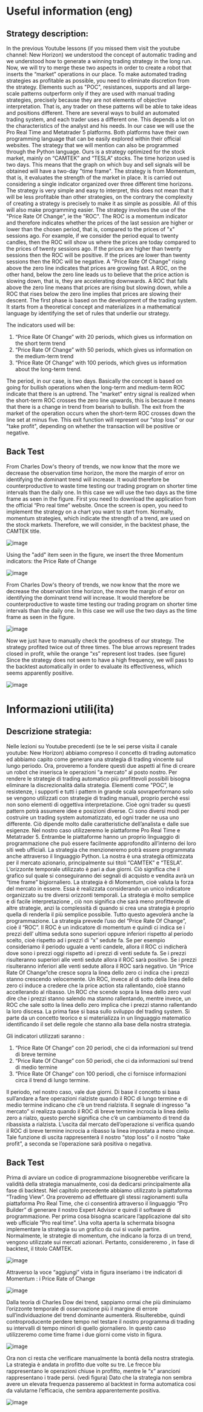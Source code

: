 # Useful information (eng)

## Strategy description:

In the previous Youtube lessons (if you missed them visit the youtube channel: New Horizon) we understood the concept of automatic trading and we understood how to generate a winning trading strategy in the long run. Now, we will try to merge these two aspects in order to create a robot that inserts the “market” operations in our place. To make automated trading strategies as profitable as possible, you need to eliminate discretion from the strategy. Elements such as "POC", resistances, supports and all large-scale patterns outperform only if they are used with manual trading strategies, precisely because they are not elements of objective interpretation. That is, any trader on these patterns will be able to take ideas and positions different.
There are several ways to build an automated trading system, and each trader uses a different one. This depends a lot on the characteristics of the analyst and his needs.
In our case we will use the Pro Real Time and Metatrader 5 platforms. Both platforms have their own programming language that can be easily explored within their official websites.
The strategy that we will mention can also be programmed through the Python language.
Ours is a strategy optimized for the stock market, mainly on “CAMTEK” and “TESLA” stocks. The time horizon used is two days. This means that the graph on which buy and sell signals will be obtained will have a two-day "time frame".
The strategy is from Momentum, that is, it evaluates the strength of the market in place. It is carried out considering a single indicator organized over three different time horizons.
The strategy is very simple and easy to interpret, this does not mean that it will be less profitable than other strategies, on the contrary the complexity of creating a strategy is precisely to make it as simple as possible. All of this will also make programming easier.
The strategy involves the use of the "Price Rate Of Change", ie the "ROC". The ROC is a momentum indicator and therefore indicates whether the prices of the last session are higher or lower than the chosen period, that is, compared to the prices of "x" sessions ago.
For example, if we consider the period equal to twenty candles, then the ROC will show us where the prices are today compared to the prices of twenty sessions ago. If the prices are higher than twenty sessions then the ROC will be positive. If the prices are lower than twenty sessions then the ROC will be negative. A "Price Rate Of Change" rising above the zero line indicates that prices are growing fast. A ROC, on the other hand, below the zero line leads us to believe that the price action is slowing down, that is, they are accelerating downwards.
A ROC that falls above the zero line means that prices are rising but slowing down, while a ROC that rises below the zero line implies that prices are slowing their descent.
The first phase is based on the development of the trading system. It starts from a theoretical concept and materializes in a mathematical language by identifying the set of rules that underlie our strategy.

The indicators used will be:
1) “Price Rate Of Change” with 20 periods, which gives us information on the short term trend
2) “Price Rate Of Change” with 50 periods, which gives us information on the medium-term trend
3) “Price Rate Of Change” with 100 periods, which gives us information about the long-term trend.

The period, in our case, is two days.
Basically the concept is based on going for bullish operations when the long-term and medium-term ROC indicate that there is an uptrend. The "market" entry signal is realized when the short-term ROC crosses the zero line upwards, this is because it means that there is a change in trend from bearish to bullish.
The exit from the market of the operation occurs when the short-term ROC crosses down the line set at minus five. This exit function will represent our "stop loss" or our "take profit", depending on whether the transaction will be positive or negative.

## Back Test

From Charles Dow's theory of trends, we now know that the more we decrease the observation time horizon, the more the margin of error on identifying the dominant trend will increase. It would therefore be counterproductive to waste time testing our trading program on shorter time intervals than the daily one. In this case we will use the two days as the time frame as seen in the figure.
First you need to download the application from the official “Pro real time” website. Once the screen is open, you need to implement the strategy on a chart you want to start from. Normally, momentum strategies, which indicate the strength of a trend, are used on the stock markets. Therefore, we will consider, in the backtest phase, the CAMTEK title.

![image](https://user-images.githubusercontent.com/105428493/192235039-3f2ca3b6-6982-4494-9ea3-207e7f3fc0c9.png)

Using the "add" item seen in the figure, we insert the three Momentum indicators: the Price Rate of Change

![image](https://user-images.githubusercontent.com/105428493/192235614-fd293b80-bcd9-4e9e-9f8d-20a48ddc1d3d.png)

From Charles Dow's theory of trends, we now know that the more we decrease the observation time horizon, the more the margin of error on identifying the dominant trend will increase. It would therefore be counterproductive to waste time testing our trading program on shorter time intervals than the daily one. In this case we will use the two days as the time frame as seen in the figure.

![image](https://user-images.githubusercontent.com/105428493/192236110-1d247d00-622a-4b3c-afd9-cf8e4d9535fd.png)

Now we just have to manually check the goodness of our strategy. The strategy profited twice out of three times. The blue arrows represent trades closed in profit, while the orange “xs” represent lost trades. (see figure) Since the strategy does not seem to have a high frequency, we will pass to the backtest automatically in order to evaluate its effectiveness, which seems apparently positive.

![image](https://user-images.githubusercontent.com/105428493/192236318-124bae92-bdd9-4c4e-a4b6-0d6defdfcca3.png)



# Informazioni utili(ita)

## Descrizione strategia:

Nelle lezioni su Youtube precedenti (se te le sei perse visita il canale youtube: New Horizon) abbiamo compreso il concetto di trading automatico ed abbiamo capito come generare una strategia di trading vincente sul lungo periodo. Ora, proveremo a fondere questi due aspetti al fine di creare un robot che inserisca le operazioni “a mercato” al posto nostro. Per rendere le strategie di trading automatico più profittevoli possibili bisogna eliminare la discrezionalità dalla strategia. Elementi  come "POC”, le resistenze, i supporti e tutti i pattern in grande scala sovraperformano solo se vengono utilizzati con strategie di trading manuali, proprio perché essi non sono elementi di oggettiva interpretazione. Cioè ogni trader su questi pattern potrà assumere idee e posizioni diverse.
Ci sono diversi modi per costruire un trading system automatizzato, ed ogni trader ne usa uno differente. Ciò dipende molto dalle caratteristiche dell’analista e dalle sue esigenze.
Nel nostro caso utilizzeremo le piattaforme Pro Real Time e Metatrader 5. Entrambe le piattaforme hanno un proprio linguaggio di programmazione che può essere facilmente approfondito all’interno dei loro siti web ufficiali. 
La strategia che menzioneremo potrà essere programmata anche attraverso il linguaggio Python.
La nostra è una strategia ottimizzata per il mercato azionario, principalmente sui titoli “CAMTEK” e “TESLA”. L’orizzonte temporale utilizzato è pari a due giorni. Ciò significa che il grafico sul quale si conseguiranno dei segnali di acquisto e vendita avrà un “time frame” bigiornaliero.
La strategia è di Momentum, cioè valuta la forza del mercato in essere. Essa è realizzata considerando un unico indicatore organizzato su tre diversi orizzonti temporali.
La strategia è molto semplice e di facile interpretazione , ciò non significa che sarà meno profittevole di altre strategie, anzi la complessità di quando si crea una strategia è proprio quella di renderla il più semplice possibile. Tutto questo agevolerà anche la programmazione.
La strategia prevede l’uso del “Price Rate Of Change”, cioè il “ROC”. Il ROC è un indicatore di momentum e quindi ci indica  se i prezzi dell’ ultima seduta sono superiori oppure inferiori rispetto al periodo scelto, cioè rispetto ad i prezzi di “x” sedute fa.
Se per esempio consideriamo il periodo uguale a venti candele, allora il ROC ci indicherà dove sono i prezzi oggi rispetto ad i prezzi di venti sedute fa. Se i prezzi risulteranno superiori alle venti sedute allora il ROC sarà positivo. Se i prezzi risulteranno inferiori alle venti sedute allora il ROC sarà negativo. Un “Price Rate Of Change”che cresce sopra la linea dello zero ci indica che i prezzi stanno crescendo velocemente. Un ROC, invece al di sotto della linea dello zero ci induce a credere che la price action sta rallentando, cioè stanno accellerando al ribasso.
Un ROC che scende sopra la linea dello zero vuol dire che i prezzi stanno salendo ma stanno rallentando, mentre invece, un ROC che sale sotto la linea dello zero implica che i prezzi stanno rallentando la loro discesa.
La prima fase si basa sullo sviluppo del trading system. Si parte da un concetto teorico e si materializza in un linguaggio matematico identificando il set delle regole che stanno alla base della nostra strategia.

Gli indicatori utilizzati saranno :
1) “Price Rate Of Change” con 20 periodi, che ci da informazioni sul trend di breve termine
2) “Price Rate Of Change” con 50 periodi, che ci da informazioni sul trend di medio termine
3) “Price Rate Of Change” con 100 periodi, che ci fornisce informazioni circa il trend di lungo termine.

Il periodo, nel nostro caso, vale due giorni.
Di base il concetto si basa sull’andare a fare operazioni rialziste quando il ROC di lungo termine e di medio termine indicano che c’è un trend rialzista. Il segnale di ingresso “a mercato” si realizza quando il ROC di breve termine incrocia la linea dello zero a rialzo, questo perché significa che c’è un cambiamento di trend da ribassista a rialzista.
L’uscita dal mercato dell’operazione si verifica quando il ROC di breve termine incrocia a ribasso la linea impostata a meno cinque. Tale funzione di uscita rappresenterà il nostro “stop loss” o il nostro “take profit”, a seconda se l’operazione sarà positiva o negativa.

## Back Test

Prima di avviare un codice di programmazione bisognerebbe verificare la validità della strategia manualmente, cosi da dedicarsi principalmente alla fase di backtest.
Nel capitolo precedente abbiamo utilizzato la piattaforma “Trading View”. Ora proveremo ad effettuare gli stessi ragionamenti sulla piattaforma Pro Real Time, che ci consentirà  attraverso il linguaggio “Pro Builder” di generare il nostro Expert Advisor e quindi il software di programmazione.
Per prima cosa bisogna scaricare l’applicazione dal sito web ufficiale “Pro real time”. Una volta aperta la schermata bisogna implementare la strategia su un grafico da cui si vuole partire. Normalmente, le strategie di momentum, che indicano la forza di un trend, vengono utilizzate sui mercati azionari. Pertanto, considereremo , in fase di backtest, il titolo CAMTEK. 

![image](https://user-images.githubusercontent.com/105428493/192235039-3f2ca3b6-6982-4494-9ea3-207e7f3fc0c9.png)

Attraverso la voce “aggiungi” vista in figura  inseriamo i tre indicatori di Momentum : i Price Rate of Change

![image](https://user-images.githubusercontent.com/105428493/192235614-fd293b80-bcd9-4e9e-9f8d-20a48ddc1d3d.png)

Dalla teoria di Charles Dow dei trend,  sappiamo ormai che più diminuiamo l’orizzonte temporale di osservazione più il margine di errore sull’individuazione del trend dominante aumenterà. Risulterebbe, quindi controproducente perdere tempo nel  testare il nostro programma di trading su intervalli di tempo minori di quello giornaliero. In questo caso utilizzeremo come time frame i due giorni come visto in figura.

![image](https://user-images.githubusercontent.com/105428493/192236110-1d247d00-622a-4b3c-afd9-cf8e4d9535fd.png)

Ora non ci resta che verificare manualmente la bontà della nostra strategia. La strategia è andata in profitto due volte su tre. Le frecce blu rappresentano le operazioni chiuse in profitto, mentre le “x” arancioni rappresentano i trade persi. (vedi figura) Dato che la strategia non sembra avere un elevata frequenza passeremo al backtest in forma automatica cosi da valutarne l’efficacia, che sembra apparentemente positiva.

![image](https://user-images.githubusercontent.com/105428493/192236318-124bae92-bdd9-4c4e-a4b6-0d6defdfcca3.png)









